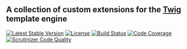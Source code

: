 ## A collection of custom extensions for the [Twig](http://twig.sensiolabs.org/) template engine

[![Latest Stable Version](https://poser.pugx.org/asmaster/twig-extension/v/stable)](https://packagist.org/packages/asmaster/twig-extension)
[![License](https://img.shields.io/packagist/l/asmaster/twig-extension.svg)](https://github.com/AlexMasterov/twig-extension/blob/master/LICENSE)
[![Build Status](https://travis-ci.org/AlexMasterov/twig-extension.svg)](https://travis-ci.org/AlexMasterov/twig-extension)
[![Code Coverage](https://scrutinizer-ci.com/g/AlexMasterov/twig-extension/badges/coverage.png?b=master)](https://scrutinizer-ci.com/g/AlexMasterov/twig-extension/?branch=master)
[![Scrutinizer Code Quality](https://scrutinizer-ci.com/g/AlexMasterov/twig-extension/badges/quality-score.png?b=master)](https://scrutinizer-ci.com/g/AlexMasterov/twig-extension/?branch=master)
